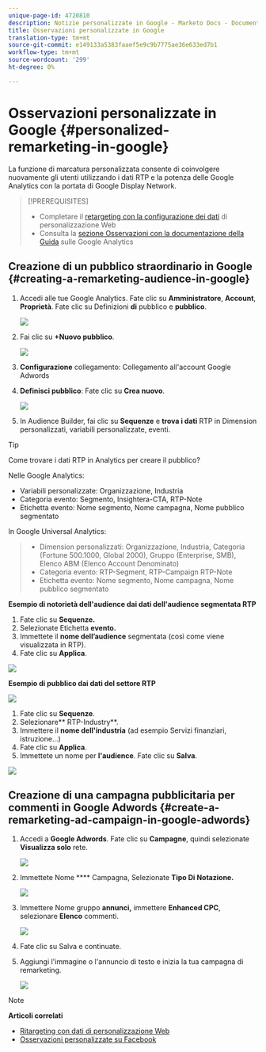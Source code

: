 ```yaml
---
unique-page-id: 4720810
description: Notizie personalizzate in Google - Marketo Docs - Documentazione prodotto
title: Osservazioni personalizzate in Google
translation-type: tm+mt
source-git-commit: e149133a5383faaef5e9c9b7775ae36e633ed7b1
workflow-type: tm+mt
source-wordcount: '299'
ht-degree: 0%

---
```



# Osservazioni personalizzate in Google {#personalized-remarketing-in-google}

La funzione di marcatura personalizzata consente di coinvolgere nuovamente gli utenti utilizzando i dati RTP e la potenza delle Google Analytics con la portata di Google Display Network.

>[!PREREQUISITES]
>
>* Completare il [retargeting con la configurazione dei dati](retargeting-with-web-personalization-data.md) di personalizzazione Web
>* Consulta la [sezione Osservazioni con la documentazione della Guida](https://support.google.com/analytics/topic/2611283?hl=en&amp;ref_topic=3413645) sulle Google Analytics

>



## Creazione di un pubblico straordinario in Google {#creating-a-remarketing-audience-in-google}

1. Accedi alle tue Google Analytics. Fate clic su **Amministratore**, **Account**, **Proprietà**. Fate clic su Definizioni **di** pubblico e **pubblico**.

   ![](assets/remarketing-ga-screenshots.jpg)

1. Fai clic su **+Nuovo pubblico**.

   ![](assets/image2015-1-15-17-3a26-3a40.png)

1. **Configurazione** collegamento: Collegamento all&#39;account Google Adwords
1. **Definisci pubblico**: Fate clic su **Crea nuovo**.

   ![](assets/image2015-1-15-17-3a32-3a4.png)

1. In Audience Builder, fai clic su **Sequenze** e **trova i dati** RTP in Dimension personalizzati, variabili personalizzate, eventi.

>[!TIP]
>
>Come trovare i dati RTP in Analytics per creare il pubblico?
>
>Nelle Google Analytics:
>
>* Variabili personalizzate: Organizzazione, Industria
>* Categoria evento: Segmento, Insightera-CTA, RTP-Note
>* Etichetta evento: Nome segmento, Nome campagna, Nome pubblico segmentato

>
>
In Google Universal Analytics:
>
>* Dimension personalizzati: Organizzazione, Industria, Categoria (Fortune 500.1000, Global 2000), Gruppo (Enterprise, SMB), Elenco ABM (Elenco Account Denominato)
>* Categoria evento: RTP-Segment, RTP-Campaign RTP-Note
>* Etichetta evento: Nome segmento, Nome campagna, Nome pubblico segmentato

>



**Esempio di notorietà dell&#39;audience dai dati dell&#39;audience segmentata RTP**

1. Fate clic su **Sequenze.**
1. Selezionate Etichetta **evento.**
1. Immettete il **nome dell’audience** segmentata (così come viene visualizzata in RTP).
1. Fate clic su **Applica**.

![](assets/image2015-2-10-14-3a51-3a43.png)

**Esempio di pubblico dai dati del settore RTP**

![](assets/image2015-1-15-17-3a36-3a5.png)

1. Fate clic su **Sequenze**.
1. Selezionare** RTP-Industry**.
1. Immettere il **nome dell&#39;industria** (ad esempio Servizi finanziari, istruzione...)
1. Fate clic su **Applica**.
1. Immettete un nome per **l&#39;audience**. Fate clic su **Salva**.

![](assets/image2015-1-15-18-3a29-3a16.png)

## Creazione di una campagna pubblicitaria per commenti in Google Adwords {#create-a-remarketing-ad-campaign-in-google-adwords}

1. Accedi a **Google Adwords**. Fate clic su **Campagne**, quindi selezionate **Visualizza solo** rete.

   ![](assets/image2015-1-15-18-3a31-3a58.png)

1. Immettete Nome **** Campagna, Selezionate **Tipo Di Notazione.**

   ![](assets/image2015-1-15-18-3a35-3a7.png)

1. Immettere Nome gruppo **annunci,** immettere **Enhanced CPC**, selezionare **Elenco** commenti.

   ![](assets/image2015-1-15-18-3a51-3a57.png)

1. Fate clic su Salva e continuate.
1. Aggiungi l&#39;immagine o l&#39;annuncio di testo e inizia la tua campagna di remarketing.

   ![](assets/image2015-1-15-18-3a47-3a21.png)

>[!NOTE]
>
>**Articoli correlati**
>
>* [Ritargeting con dati di personalizzazione Web](retargeting-with-web-personalization-data.md)
>* [Osservazioni personalizzate su Facebook](personalized-remarketing-in-facebook.md)

